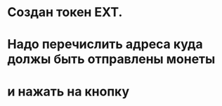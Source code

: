 # Создан токен EXT.

# Надо перечислить адреса куда должы быть отправлены монеты
# и нажать на кнопку 
